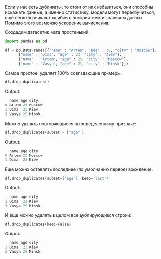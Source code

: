 Если у нас есть дубликаты, то стоит от них избавиться, они способны искажать данные, а именно статистику, модели могут переобучиться, еще легко возникают ошибки с восприятием и анализом данных. Помимо этого возможно ускорение вычислений.

Создадим датасетик мега простенький

``` python
import pandas as pd

df = pd.DataFrame([{"name" : "Artem", "age" : 25, "city" : "Moscow"},
      {"name" : "Dima", "age" : 23, "city" : "Kiev"},
      {"name" : "Artem", "age" : 25, "city" : "Moscow"},
      {"name" : "Vasya", "age" : 25, "city" : "Minsk"}])
```

Самое простое: удаляет 100% совпадающие примеры.

``` python
df.drop_duplicates()
```
Output:
``` python
  name age city 
0 Artem 25 Moscow 
1 Dima  23 Kiev 
3 Vasya 25 Minsk
```

Можно удалять повторяющиеся по определенному признаку:

``` python
df.drop_duplicates(subset = ["age"])
```
Output:
``` python
  name age city 
0 Artem 25 Moscow 
1 Dima  23 Kiev
```

Еще можно оставлять последнее (по умолчанию первое) вхождение.

``` python
df.drop_duplicates(subset=["age"], keep='last')
```
Output:
``` python
  name age city 
1 Dima  23 Kiev 
3 Vasya 25 Minsk
```

И еще можно удалять в целом все дублирующиеся строки:

``` python
df.drop_duplicates(keep=False)
```
Output:
``` python
  name age city 
1 Dima  23 Kiev 
3 Vasya 25 Minsk
```
